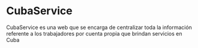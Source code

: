 # CubaService
CubaService es una web que se encarga de centralizar toda la información referente a los trabajadores por cuenta propia que brindan servicios en Cuba
